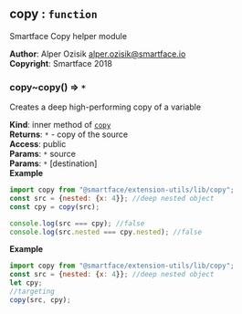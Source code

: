 <a name="module_copy"></a>

## copy : <code>function</code>
Smartface Copy helper module

**Author**: Alper Ozisik <alper.ozisik@smartface.io>  
**Copyright**: Smartface 2018  
<a name="module_copy..copy"></a>

### copy~copy() ⇒ <code>\*</code>
Creates a deep high-performing copy of a variable

**Kind**: inner method of [<code>copy</code>](#module_copy)  
**Returns**: <code>\*</code> - copy of the source  
**Access**: public  
**Params**: <code>\*</code> source  
**Params**: <code>\*</code> [destination]  
**Example**  
```js
import copy from "@smartface/extension-utils/lib/copy";
const src = {nested: {x: 4}}; //deep nested object
const cpy = copy(src);

console.log(src === cpy); //false
console.log(src.nested === cpy.nested); //false
```
**Example**  
```js
import copy from "@smartface/extension-utils/lib/copy";
const src = {nested: {x: 4}}; //deep nested object
let cpy;
//targeting
copy(src, cpy);
```
